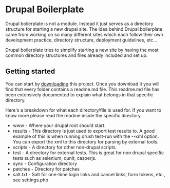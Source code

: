# Drupal Boilerplate

Drupal boilerplate is not a module. Instead it just serves as a directory structure for
starting a new drupal site. The idea behind Drupal boilerplate came from working on so many
different sites which each follow their own development practice, directory structure,
deployment guidelines, etc...

Drupal boilerplate tries to simplify starting a new site by having the most common
directory structures and files already included and set up.

## Getting started 
You can start by [downloading](https://code.adyax.com/common/drupal8-boilerplate/repository/archive.zip?ref=master)
this project. Once you download it you will find that every folder contains a readme.md file.
This readme.md file has been extensively documented to explain what belongs
in that specific directory.

Here's a breakdown for what each directory/file is used for. If you want to know more please
read the readme inside the specific directory.

* www -  Where your drupal root should start.
* results - This directory is just used to export test results to. A good example of this
   is when running drush test-run with the --xml option. You can export the xml
   to this directory for parsing by external tools.
* scripts -  A directory for other non-drupal scripts.
* test -  A directory for external tests. This is great for non drupal specific tests
 such as selenium, qunit, casperjs.
* sync - Configuration directory
* patches - Directory for patches
* salt.txt - Salt for one-time login links and cancel links, form tokens, etc., see settings.php